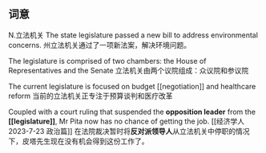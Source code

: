 ## 词意
N.立法机关
The state legislature passed a new bill to address environmental concerns.
州立法机关通过了一项新法案，解决环境问题。

The legislature is comprised of two chambers: the House of Representatives and the Senate
立法机关由两个议院组成：众议院和参议院

The current legislature is focused on budget [[negotiation]] and healthcare reform
当前的立法机关正专注于预算谈判和医疗改革

Coupled with a court ruling that suspended the **opposition leader** from the **[[legislature]]**, Mr Pita now has no chance of getting the job. [[经济学人 2023-7-23 政治篇]]
在法院裁决暂时将**反对派领导人**从立法机关中停职的情况下，皮塔先生现在没有机会得到这份工作了。
